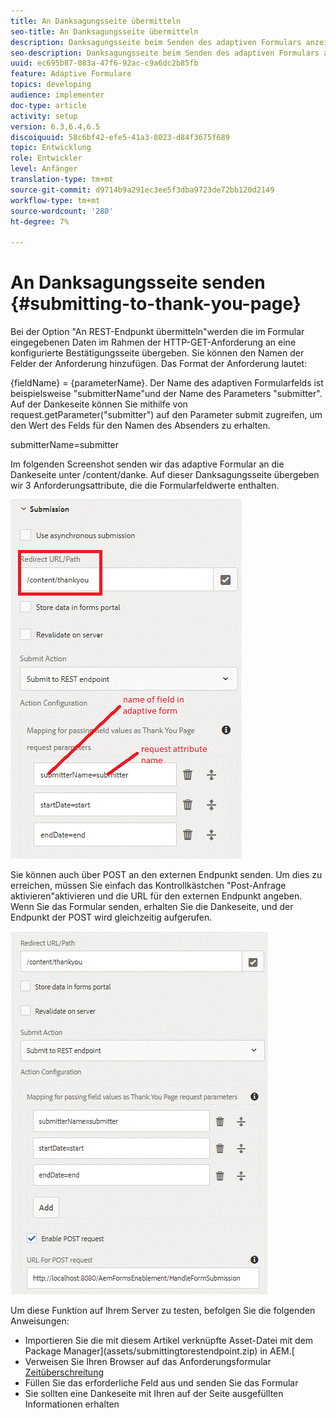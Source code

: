 ```yaml
---
title: An Danksagungsseite übermitteln
seo-title: An Danksagungsseite übermitteln
description: Danksagungsseite beim Senden des adaptiven Formulars anzeigen
seo-description: Danksagungsseite beim Senden des adaptiven Formulars anzeigen
uuid: ec695b87-083a-47f6-92ac-c9a6dc2b85fb
feature: Adaptive Formulare
topics: developing
audience: implementer
doc-type: article
activity: setup
version: 6.3,6.4,6.5
discoiquuid: 58c6bf42-efe5-41a3-8023-d84f3675f689
topic: Entwicklung
role: Entwickler
level: Anfänger
translation-type: tm+mt
source-git-commit: d9714b9a291ec3ee5f3dba9723de72bb120d2149
workflow-type: tm+mt
source-wordcount: '280'
ht-degree: 7%

---
```



# An Danksagungsseite senden {#submitting-to-thank-you-page}

Bei der Option &quot;An REST-Endpunkt übermitteln&quot;werden die im Formular eingegebenen Daten im Rahmen der HTTP-GET-Anforderung an eine konfigurierte Bestätigungsseite übergeben. Sie können den Namen der Felder der Anforderung hinzufügen. Das Format der Anforderung lautet:

\{fieldName\} = \{parameterName\}. Der Name des adaptiven Formularfelds ist beispielsweise &quot;submitterName&quot;und der Name des Parameters &quot;submitter&quot;. Auf der Dankeseite können Sie mithilfe von request.getParameter(&quot;submitter&quot;) auf den Parameter submit zugreifen, um den Wert des Felds für den Namen des Absenders zu erhalten.

submitterName=submitter

Im folgenden Screenshot senden wir das adaptive Formular an die Dankeseite unter /content/danke. Auf dieser Danksagungsseite übergeben wir 3 Anforderungsattribute, die die Formularfeldwerte enthalten.

![Vielen](assets/thankyoupage.gif)

Sie können auch über POST an den externen Endpunkt senden. Um dies zu erreichen, müssen Sie einfach das Kontrollkästchen &quot;Post-Anfrage aktivieren&quot;aktivieren und die URL für den externen Endpunkt angeben. Wenn Sie das Formular senden, erhalten Sie die Dankeseite, und der Endpunkt der POST wird gleichzeitig aufgerufen.

![erfassen](assets/capture.gif)


Um diese Funktion auf Ihrem Server zu testen, befolgen Sie die folgenden Anweisungen:

* Importieren Sie die mit diesem Artikel verknüpfte Asset-Datei mit dem Package Manager](assets/submittingtorestendpoint.zip) in AEM.[
* Verweisen Sie Ihren Browser auf das Anforderungsformular [Zeitüberschreitung](http://localhost:4502/content/dam/formsanddocuments/helpx/timeoffrequestform/jcr:content?wcmmode=disabled)
* Füllen Sie das erforderliche Feld aus und senden Sie das Formular
* Sie sollten eine Dankeseite mit Ihren auf der Seite ausgefüllten Informationen erhalten

